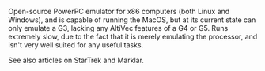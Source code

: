 Open-source PowerPC emulator for x86 computers (both Linux and Windows), and is capable of running the MacOS, but at its current state can only emulate a G3, lacking any AltiVec features of a G4 or G5. Runs extremely slow, due to the fact that it is merely emulating the processor, and isn't very well suited for any useful tasks.

See also articles on StarTrek and Marklar.
